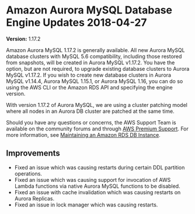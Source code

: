 # Amazon Aurora MySQL Database Engine Updates 2018\-04\-27<a name="AuroraMySQL.Updates.1172"></a>

**Version:** 1\.17\.2

Amazon Aurora MySQL 1\.17\.2 is generally available\. All new Aurora MySQL database clusters with MySQL 5\.6 compatibility, including those restored from snapshots, will be created in Aurora MySQL v1\.17\.2\. You have the option, but are not required, to upgrade existing database clusters to Aurora MySQL v1\.17\.2\. If you wish to create new database clusters in Aurora MySQL v1\.14\.4, Aurora MySQL 1\.15\.1, or Aurora MySQL 1\.16, you can do so using the AWS CLI or the Amazon RDS API and specifying the engine version\. 

With version 1\.17\.2 of Aurora MySQL, we are using a cluster patching model where all nodes in an Aurora DB cluster are patched at the same time\. 

Should you have any questions or concerns, the AWS Support Team is available on the community forums and through [AWS Premium Support](http://aws.amazon.com/support)\. For more information, see [Maintaining an Amazon RDS DB Instance](USER_UpgradeDBInstance.Maintenance.md)\.

## Improvements<a name="AuroraMySQL.Updates.1172.Improvements"></a>
+ Fixed an issue which was causing restarts during certain DDL partition operations\.
+ Fixed an issue which was causing support for invocation of AWS Lambda functions via native Aurora MySQL functions to be disabled\.
+ Fixed an issue with cache invalidation which was causing restarts on Aurora Replicas\.
+ Fixed an issue in lock manager which was causing restarts\.